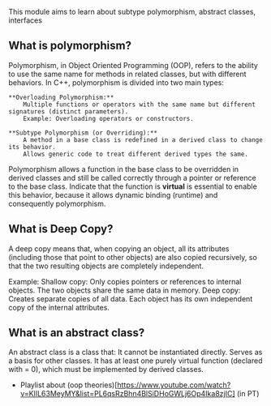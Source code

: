 This module aims to learn about subtype polymorphism, abstract classes, interfaces

## What is polymorphism?

Polymorphism, in Object Oriented Programming (OOP), refers to the ability to use the same name for methods in related classes, but with different behaviors. In C++, polymorphism is divided into two main types:

    **Overloading Polymorphism:**
        Multiple functions or operators with the same name but different signatures (distinct parameters).
        Example: Overloading operators or constructors.

    **Subtype Polymorphism (or Overriding):**
        A method in a base class is redefined in a derived class to change its behavior.
        Allows generic code to treat different derived types the same.
        
Polymorphism allows a function in the base class to be overridden in derived classes and still be called correctly through a pointer or reference to the base class. Indicate that the function is **virtual** is essential to enable this behavior, because it allows dynamic binding (runtime) and consequently polymorphism.

## What is Deep Copy?

A deep copy means that, when copying an object, all its attributes (including those that point to other objects) are also copied recursively, so that the two resulting objects are completely independent.

Example:
    Shallow copy: Only copies pointers or references to internal objects. The two objects share the same data in memory.
    Deep copy: Creates separate copies of all data. Each object has its own independent copy of the internal attributes.

## What is an abstract class?

An abstract class is a class that:
    It cannot be instantiated directly.
    Serves as a basis for other classes.
    It has at least one purely virtual function (declared with = 0), which must be implemented by derived classes.


- Playlist about (oop theories)[https://www.youtube.com/watch?v=KlIL63MeyMY&list=PL6qsRzBhn4BlSiDHoGWLj6Op4Ika8zjIC] (in PT)
